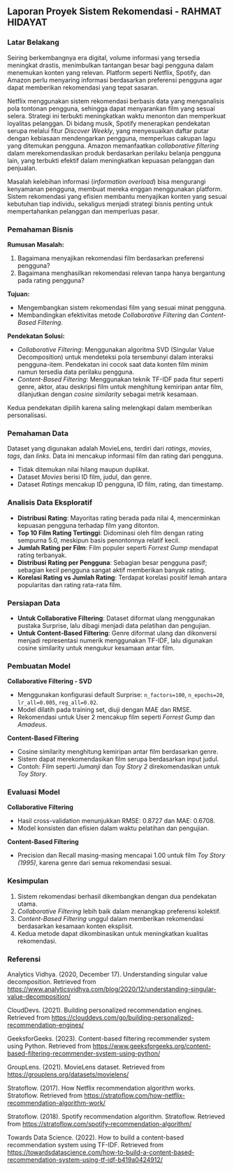 ## Laporan Proyek Sistem Rekomendasi - RAHMAT HIDAYAT

### Latar Belakang

Seiring berkembangnya era digital, volume informasi yang tersedia meningkat drastis, menimbulkan tantangan besar bagi pengguna dalam menemukan konten yang relevan. Platform seperti Netflix, Spotify, dan Amazon perlu menyaring informasi berdasarkan preferensi pengguna agar dapat memberikan rekomendasi yang tepat sasaran.

Netflix menggunakan sistem rekomendasi berbasis data yang menganalisis pola tontonan pengguna, sehingga dapat menyarankan film yang sesuai selera. Strategi ini terbukti meningkatkan waktu menonton dan memperkuat loyalitas pelanggan. Di bidang musik, Spotify menerapkan pendekatan serupa melalui fitur *Discover Weekly*, yang menyesuaikan daftar putar dengan kebiasaan mendengarkan pengguna, memperluas cakupan lagu yang ditemukan pengguna. Amazon memanfaatkan *collaborative filtering* dalam merekomendasikan produk berdasarkan perilaku belanja pengguna lain, yang terbukti efektif dalam meningkatkan kepuasan pelanggan dan penjualan.

Masalah kelebihan informasi (*information overload*) bisa mengurangi kenyamanan pengguna, membuat mereka enggan menggunakan platform. Sistem rekomendasi yang efisien membantu menyajikan konten yang sesuai kebutuhan tiap individu, sekaligus menjadi strategi bisnis penting untuk mempertahankan pelanggan dan memperluas pasar.

### Pemahaman Bisnis

**Rumusan Masalah:**
1. Bagaimana menyajikan rekomendasi film berdasarkan preferensi pengguna?
2. Bagaimana menghasilkan rekomendasi relevan tanpa hanya bergantung pada rating pengguna?

**Tujuan:**
- Mengembangkan sistem rekomendasi film yang sesuai minat pengguna.
- Membandingkan efektivitas metode *Collaborative Filtering* dan *Content-Based Filtering*.

**Pendekatan Solusi:**

- *Collaborative Filtering*: Menggunakan algoritma SVD (Singular Value Decomposition) untuk mendeteksi pola tersembunyi dalam interaksi pengguna-item. Pendekatan ini cocok saat data konten film minim namun tersedia data perilaku pengguna.
- *Content-Based Filtering*: Menggunakan teknik TF-IDF pada fitur seperti genre, aktor, atau deskripsi film untuk menghitung kemiripan antar film, dilanjutkan dengan *cosine similarity* sebagai metrik kesamaan.

Kedua pendekatan dipilih karena saling melengkapi dalam memberikan personalisasi.

### Pemahaman Data

Dataset yang digunakan adalah MovieLens, terdiri dari *ratings*, *movies*, *tags*, dan *links*. Data ini mencakup informasi film dan rating dari pengguna.

- Tidak ditemukan nilai hilang maupun duplikat.
- Dataset *Movies* berisi ID film, judul, dan genre.
- Dataset *Ratings* mencakup ID pengguna, ID film, rating, dan timestamp.

### Analisis Data Eksploratif

- **Distribusi Rating**: Mayoritas rating berada pada nilai 4, mencerminkan kepuasan pengguna terhadap film yang ditonton.
- **Top 10 Film Rating Tertinggi**: Didominasi oleh film dengan rating sempurna 5.0, meskipun basis penontonnya relatif kecil.
- **Jumlah Rating per Film**: Film populer seperti *Forrest Gump* mendapat rating terbanyak.
- **Distribusi Rating per Pengguna**: Sebagian besar pengguna pasif; sebagian kecil pengguna sangat aktif memberikan banyak rating.
- **Korelasi Rating vs Jumlah Rating**: Terdapat korelasi positif lemah antara popularitas dan rating rata-rata film.

### Persiapan Data

- **Untuk Collaborative Filtering**: Dataset diformat ulang menggunakan pustaka Surprise, lalu dibagi menjadi data pelatihan dan pengujian.
- **Untuk Content-Based Filtering**: Genre diformat ulang dan dikonversi menjadi representasi numerik menggunakan TF-IDF, lalu digunakan cosine similarity untuk mengukur kesamaan antar film.

### Pembuatan Model

**Collaborative Filtering - SVD**
- Menggunakan konfigurasi default Surprise: `n_factors=100`, `n_epochs=20`, `lr_all=0.005`, `reg_all=0.02`.
- Model dilatih pada training set, diuji dengan MAE dan RMSE.
- Rekomendasi untuk User 2 mencakup film seperti *Forrest Gump* dan *Amadeus*.

**Content-Based Filtering**
- Cosine similarity menghitung kemiripan antar film berdasarkan genre.
- Sistem dapat merekomendasikan film serupa berdasarkan input judul.
- Contoh: Film seperti *Jumanji* dan *Toy Story 2* direkomendasikan untuk *Toy Story*.

### Evaluasi Model

**Collaborative Filtering**
- Hasil cross-validation menunjukkan RMSE: 0.8727 dan MAE: 0.6708.
- Model konsisten dan efisien dalam waktu pelatihan dan pengujian.

**Content-Based Filtering**
- Precision dan Recall masing-masing mencapai 1.00 untuk film *Toy Story (1995)*, karena genre dari semua rekomendasi sesuai.

### Kesimpulan

1. Sistem rekomendasi berhasil dikembangkan dengan dua pendekatan utama.
2. *Collaborative Filtering* lebih baik dalam menangkap preferensi kolektif.
3. *Content-Based Filtering* unggul dalam memberikan rekomendasi berdasarkan kesamaan konten eksplisit.
4. Kedua metode dapat dikombinasikan untuk meningkatkan kualitas rekomendasi.

### Referensi

Analytics Vidhya. (2020, December 17). Understanding singular value decomposition. Retrieved from https://www.analyticsvidhya.com/blog/2020/12/understanding-singular-value-decomposition/

CloudDevs. (2021). Building personalized recommendation engines. Retrieved from https://clouddevs.com/go/building-personalized-recommendation-engines/

GeeksforGeeks. (2023). Content-based filtering recommender system using Python. Retrieved from https://www.geeksforgeeks.org/content-based-filtering-recommender-system-using-python/

GroupLens. (2021). MovieLens dataset. Retrieved from https://grouplens.org/datasets/movielens/

Stratoflow. (2017). How Netflix recommendation algorithm works. Stratoflow. Retrieved from https://stratoflow.com/how-netflix-recommendation-algorithm-work/

Stratoflow. (2018). Spotify recommendation algorithm. Stratoflow. Retrieved from https://stratoflow.com/spotify-recommendation-algorithm/

Towards Data Science. (2022). How to build a content-based recommendation system using TF-IDF. Retrieved from https://towardsdatascience.com/how-to-build-a-content-based-recommendation-system-using-tf-idf-b419a0424912/



